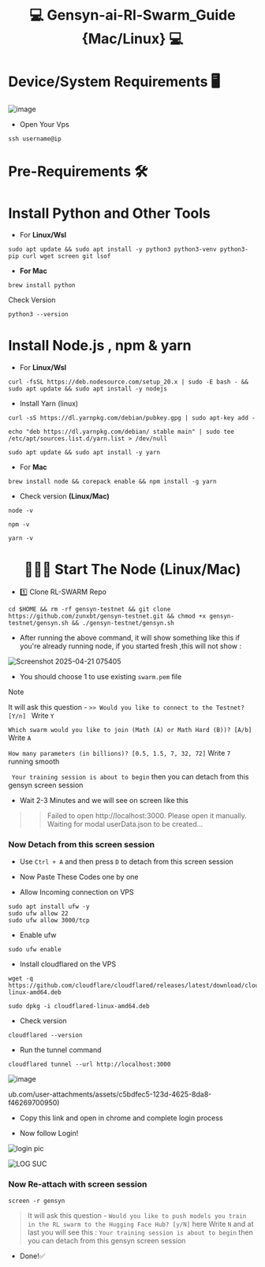 <div align="center">

# 💻 Gensyn-ai-Rl-Swarm_Guide {Mac/Linux} 💻

</div>


# Device/System Requirements 🖥️

![image](https://github.com/user-attachments/assets/4fbf23bb-846c-4def-be24-157c51fa0b4e)



* Open Your Vps

```
ssh username@ip
```

# Pre-Requirements 🛠

# Install Python and Other Tools

* For **Linux/Wsl**

```
sudo apt update && sudo apt install -y python3 python3-venv python3-pip curl wget screen git lsof

```

* **For Mac**

```
brew install python
```

Check Version

```
python3 --version
```


# Install Node.js , npm & yarn

* For **Linux/Wsl**

```
curl -fsSL https://deb.nodesource.com/setup_20.x | sudo -E bash - && sudo apt update && sudo apt install -y nodejs
```

* Install Yarn (linux)

```
curl -sS https://dl.yarnpkg.com/debian/pubkey.gpg | sudo apt-key add -
```

```
echo "deb https://dl.yarnpkg.com/debian/ stable main" | sudo tee /etc/apt/sources.list.d/yarn.list > /dev/null
```

```
sudo apt update && sudo apt install -y yarn
```


* For **Mac**

```
brew install node && corepack enable && npm install -g yarn
```

* Check version **(Linux/Mac)**

```
node -v
```
```
npm -v
```

```
yarn -v
```
<div align="center">

# 👨🏻‍💻 Start The Node (Linux/Mac) 

</div>


* 1️⃣ Clone RL-SWARM Repo

```
cd $HOME && rm -rf gensyn-testnet && git clone https://github.com/zunxbt/gensyn-testnet.git && chmod +x gensyn-testnet/gensyn.sh && ./gensyn-testnet/gensyn.sh
```
- After running the above command, it will show something like this if you're already running node, if you started fresh ,this will not show :
  
![Screenshot 2025-04-21 075405](https://github.com/user-attachments/assets/37d28590-6f4f-4ecd-9cb6-c831a821e400)

- You should choose 1 to use existing `swarm.pem` file
 
>[!Note]
> It will ask this question - ```>> Would you like to connect to the Testnet? [Y/n] ``` Write `Y`
>
 ``` Which swarm would you like to join (Math (A) or Math Hard (B))? [A/b] ``` Write `A`
 
 ``` How many parameters (in billions)? [0.5, 1.5, 7, 32, 72] ``` Write `7` running smooth
 
``` Your training session is about to begin``` then you can detach from this gensyn screen session

- Wait 2-3 Minutes and we will see on screen like this 
>> Failed to open http://localhost:3000. Please open it manually.
>> Waiting for modal userData.json to be created...

 

###  Now Detach from this screen session
- Use `Ctrl + A` and then press `D` to detach from this screen session

- Now Paste These Codes one by one 

* Allow Incoming connection on VPS

```
sudo apt install ufw -y
sudo ufw allow 22
sudo ufw allow 3000/tcp
```

* Enable ufw

```
sudo ufw enable
```

* Install cloudflared on the VPS

```
wget -q https://github.com/cloudflare/cloudflared/releases/latest/download/cloudflared-linux-amd64.deb
````

```
sudo dpkg -i cloudflared-linux-amd64.deb
```

* Check version

```
cloudflared --version
```


* Run the tunnel command

```
cloudflared tunnel --url http://localhost:3000
```



 ![image](https://github.com/user-attachments/assets/c5bdfec5-123d-4625-8da8-f46269700950)

ub.com/user-attachments/assets/c5bdfec5-123d-4625-8da8-f46269700950)

  * Copy this link and open in chrome and complete login process

* Now follow Login!

![login pic](https://github.com/user-attachments/assets/076221e8-8b21-4c31-8f0a-310de095442b)

![LOG SUC](https://github.com/user-attachments/assets/f10a6681-799a-406d-8002-0ca83b8bec08)


### Now Re-attach with screen session

```
screen -r gensyn
```

> It will ask this question - ```Would you like to push models you train in the RL swarm to the Hugging Face Hub? [y/N]``` here Write `N` and at last you will see this : ```Your training session is about to begin``` then you can detach from this gensyn screen session


 
* Done!✅

